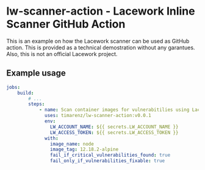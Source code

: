 # lw-scanner-action - Lacework Inline Scanner GitHub Action

This is an example on how the Lacework scanner can be used as GitHub action. This is provided as a technical demostration without any garantues. Also, this is not an official Lacework project.

## Example usage

```yaml
jobs:
    build:
        # ...
        steps:
            - name: Scan container images for vulnerabitilies using Lacework
              uses: timarenz/lw-scanner-action:v0.0.1
              env:
                LW_ACCOUNT_NAME: ${{ secrets.LW_ACCOUNT_NAME }} 
                LW_ACCESS_TOKEN: ${{ secrets.LW_ACCESS_TOKEN }}
              with:
                image_name: node
                image_tag: 12.18.2-alpine
                fail_if_critical_vulnerabilities_found: true
                fail_only_if_vulnerabilities_fixable: true

```